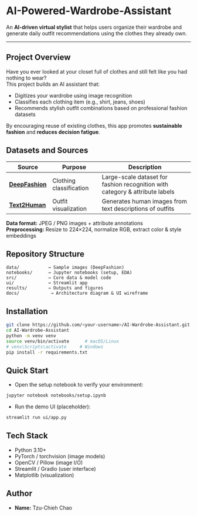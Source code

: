 # AI-Powered-Wardrobe-Assistant

An **AI-driven virtual stylist** that helps users organize their wardrobe and generate daily outfit recommendations using the clothes they already own.

---

## Project Overview
Have you ever looked at your closet full of clothes and still felt like you had nothing to wear?  
This project builds an AI assistant that:
- Digitizes your wardrobe using image recognition
- Classifies each clothing item (e.g., shirt, jeans, shoes)
- Recommends stylish outfit combinations based on professional fashion datasets

By encouraging reuse of existing clothes, this app promotes **sustainable fashion** and **reduces decision fatigue**.

##  Datasets and Sources

| Source | Purpose | Description |
|--------|----------|-------------|
| [**DeepFashion**](https://mmlab.ie.cuhk.edu.hk/projects/DeepFashion.html) | Clothing classification | Large-scale dataset for fashion recognition with category & attribute labels |
| [**Text2Human**](https://github.com/yumingj/Text2Human) | Outfit visualization | Generates human images from text descriptions of outfits |

**Data format:** JPEG / PNG images + attribute annotations  
**Preprocessing:** Resize to 224×224, normalize RGB, extract color & style embeddings


##  Repository Structure
```
data/           → Sample images (DeepFashion)
notebooks/      → Jupyter notebooks (setup, EDA)
src/            → Core data & model code
ui/             → Streamlit app
results/        → Outputs and figures
docs/            → Architecture diagram & UI wireframe
```

## Installation
```bash
git clone https://github.com/<your-username>/AI-Wardrobe-Assistant.git
cd AI-Wardrobe-Assistant
python -m venv venv
source venv/bin/activate      # macOS/Linux
# venv\Scripts\activate     # Windows
pip install -r requirements.txt
```

##  Quick Start
- Open the setup notebook to verify your environment:
```bash
jupyter notebook notebooks/setup.ipynb
```
- Run the demo UI (placeholder):
```bash
streamlit run ui/app.py
```

## Tech Stack
- Python 3.10+
- PyTorch / torchvision (image models)
- OpenCV / Pillow (image I/O)
- Streamlit / Gradio (user interface)
- Matplotlib (visualization)


## Author
* **Name:** Tzu-Chieh Chao

